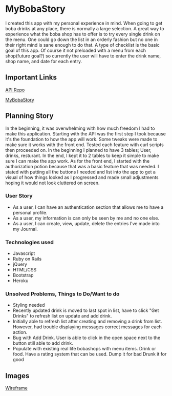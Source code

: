 # MyBobaStory

I created this app with my personal experience in mind. When going to get boba drinks at any place, there is normally a large selection. A great way to experience what the boba shop has to offer is to try every single drink on the menu. One could go down the list in an orderly fashion but no one in their right mind is sane enough to do that. A type of checklist is the basic goal of this app. Of course it not preloaded with a menu from each shop(future goal?) so currently the user will have to enter the drink name, shop name, and date for each entry.

## Important Links

[API Repo](https://github.com/only1nglen/Project_2_API)

[MyBobaStory](https://only1nglen.github.io/Project_2_Client/)

## Planning Story
In the beginning, it was overwhelming with how much freedom I had to make this application. Starting with the API was the first step I took because it's the foundation to how the app will work. Some tweaks were made to make sure it works with the  front end. Tested each feature with curl scripts then proceeded on. In the beginning I planned to have 3 tables; User, drinks, resturant. In the end, I kept it to 2 tables to keep it simple to make sure I can make the app work. As for the front end, I started with the authorization potion because that was a basic feature that was needed. I stated with putting all the buttons I needed and list into the app to get a visual of how things looked as I progressed and made small adjustments hoping it would not look cluttered on screen.

### User Story

* As a user, I can have an authentication section that allows me to have a personal profile.
* As a user, my information is can only be seen by me and no one else.
* As a user, I can create, view, update, delete the entries I've made into my Journal.

### Technologies used

* Javascript
* Ruby on Rails
* jQuery
* HTML/CSS
* Bootstrap
* Heroku

### Unsolved Problems, Things to Do/Want to do

* Styling needed
* Recently updated drink is moved to last spot in list, have to click "Get Drinks" to refresh list on update and add drink.
* Initially able to refresh list after creating and removing a drink from list. However, had trouble displaying messages correct messages for each action.
* Bug with Add Drink. User is able to click in the open space next to the button still able to add drink.
* Populate with existing real life bobashops with menu items. Drink or food. Have a rating system that can be used. Dump it for bad Drunk it for good

## Images
[Wireframe](https://imgur.com/quLy5QO)
